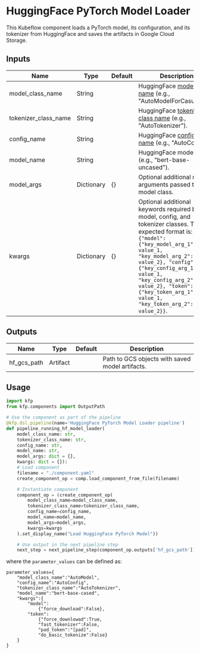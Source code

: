 # HuggingFace PyTorch Model Loader

This Kubeflow component loads a PyTorch model, its configuration, and its tokenizer from HuggingFace and saves the artifacts in Google Cloud Storage.

## Inputs
|Name|Type|Default|Description|
|---|---|---|---|
|model_class_name|String||HuggingFace [model class name](https://huggingface.co/docs/transformers/model_doc/auto) (e.g., "AutoModelForCasualLM").|
|tokenizer_class_name|String||HuggingFace [tokenizer class name](https://huggingface.co/docs/transformers/model_doc/auto) (e.g., "AutoTokenizer").|
|config_name|String||HuggingFace [config class name](https://huggingface.co/docs/transformers/model_doc/auto) (e.g., "AutoConfig").|
|model_name|String||HuggingFace model name (e.g., "bert-base-uncased").|
|model_args|Dictionary|{}|Optional additional model arguments passed to the model class.|
|kwargs|Dictionary|{}|Optional additional keywords required by the model, config, and tokenizer classes. The expected format is:<br>`{"model": {"key_model_arg_1": value_1, "key_model_arg_2": value_2}, "config": {"key_config_arg_1": value_1, "key_config_arg_2": value_2}, "token": {"key_token_arg_1": value_1, "key_token_arg_2": value_2}}`.|

## Outputs
|Name|Type|Default|Description|
|---|---|---|---|
|hf_gcs_path|Artifact||Path to GCS objects with saved model artifacts.|

## Usage

```python
import kfp
from kfp.components import OutputPath

# Use the component as part of the pipeline
@kfp.dsl.pipeline(name='HuggingFace PyTorch Model Loader pipeline')
def pipeline_running_hf_model_loader(
    model_class_name: str, 
    tokenizer_class_name: str, 
    config_name: str, 
    model_name: str, 
    model_args: dict = {}, 
    kwargs: dict = {}):
    # Load component
    filename = "./component.yaml"
    create_component_op = comp.load_component_from_file(filename)

    # Instantiate component
    component_op = (create_component_op(
        model_class_name=model_class_name,
        tokenizer_class_name=tokenizer_class_name,
        config_name=config_name,
        model_name=model_name,
        model_args=model_args,
        kwargs=kwargs
    ).set_display_name("Load HuggingFace PyTorch Model"))

    # Use output in the next pipeline step
    next_step = next_pipeline_step(component_op.outputs['hf_gcs_path'])
```
where the `parameter_values` can be defined as:
```
parameter_values={
    "model_class_name":"AutoModel",
    "config_name":"AutoConfig",
    "tokenizer_class_name":"AutoTokenizer",
    "model_name":"bert-base-cased",
    "kwargs":{
        "model":
            {"force_download":False},
        "token":
            {"force_downlowad":True,
            "fast_tokenizer":False,
            "pad_token":"[pad]",
            "do_basic_tokenize":False}
    }
}
```
